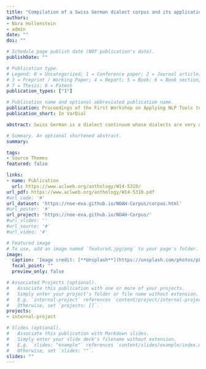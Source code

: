 ```yaml
---
title: "Compilation of a Swiss German dialect corpus and its application to PoS tagging"
authors:
- Nora Hollenstein
- admin
date: ""
doi: ""

# Schedule page publish date (NOT publication's date).
publishDate: ""

# Publication type.
# Legend: 0 = Uncategorized; 1 = Conference paper; 2 = Journal article;
# 3 = Preprint / Working Paper; 4 = Report; 5 = Book; 6 = Book section;
# 7 = Thesis; 8 = Patent
publication_types: ["1"]

# Publication name and optional abbreviated publication name.
publication: Proceedings of the First Workshop on Applying NLP Tools to Similar Languages, Varieties and Dialects
publication_short: In VarDial

abstract: Swiss German is a dialect continuum whose dialects are very different from Standard German,the official language of the German part of Switzerland. However, dealing with Swiss German innatural language processing, usually the detour through Standard German is taken. As writing inSwiss German has become more and more popular in recent years, we would like to provide datato serve as a stepping stone to automatically process the dialects. We compiled NOAH’s Corpusof Swiss German Dialects consisting of various text genres, manually annotated with Part-ofSpeech tags. Furthermore, we applied this corpus as training set to a statistical Part-of-Speechtagger and achieved an accuracy of 90.62%.

# Summary. An optional shortened abstract.
summary: 

tags:
- Source Themes
featured: false

links:
- name: Publication
  url: https://www.aclweb.org/anthology/W14-5310/
url_pdf: https://www.aclweb.org/anthology/W14-5310.pdf
#url_code: '#'
url_dataset: 'https://noe-eva.github.io/NOAH-Corpus/corpus.html'
#url_poster: '#'
url_project: 'https://noe-eva.github.io/NOAH-Corpus/'
#url_slides: ''
#url_source: '#'
#url_video: '#'

# Featured image
# To use, add an image named `featured.jpg/png` to your page's folder. 
image:
  caption: 'Image credit: [**Unsplash**](https://unsplash.com/photos/pLCdAaMFLTE)'
  focal_point: ""
  preview_only: false

# Associated Projects (optional).
#   Associate this publication with one or more of your projects.
#   Simply enter your project's folder or file name without extension.
#   E.g. `internal-project` references `content/project/internal-project/index.md`.
#   Otherwise, set `projects: []`.
projects:
- internal-project

# Slides (optional).
#   Associate this publication with Markdown slides.
#   Simply enter your slide deck's filename without extension.
#   E.g. `slides: "example"` references `content/slides/example/index.md`.
#   Otherwise, set `slides: ""`.
slides: ""
---
```

